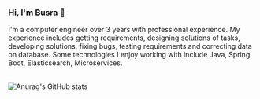 ### Hi, I'm Busra 👋

I'm a computer engineer over 3 years with professional experience. My experience includes getting requirements, designing solutions of tasks, developing solutions, fixing bugs, 
testing requirements and correcting data on database. Some technologies I enjoy working with include Java, Spring Boot, Elasticsearch, Microservices.</br></br>

<!--
**busragol/busragol** is a ✨ _special_ ✨ repository because its `README.md` (this file) appears on your GitHub profile.

Here are some ideas to get you started:

- 🔭 I’m currently working on ...
- 🌱 I’m currently learning ...
- 👯 I’m looking to collaborate on ...
- 🤔 I’m looking for help with ...
- 💬 Ask me about ...
- 📫 How to reach me: ...
- 😄 Pronouns: ...
- ⚡ Fun fact: ...
-->
<!-- 
![Anurag's GitHub stats](https://github-readme-stats.vercel.app/api?username=busragol&hide=prs,stars&show_icons=true&theme=radical&include_all_commits=true)
-->

![Anurag's GitHub stats](https://github-readme-stats.vercel.app/api?username=busragol&hide=prs,stars&show_icons=true&theme=radical)


